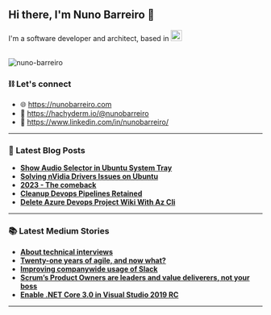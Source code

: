 ## Hi there, I'm Nuno Barreiro 👋

I'm a software developer and architect, based in <img src="https://github.githubassets.com/images/icons/emoji/unicode/1f1f5-1f1f9.png?v8" alt="Portugal" width="22">

<br />

<img align="center" src="https://github-readme-stats.vercel.app/api?username=nuno-barreiro&show_icons=true&hide_border=true&custom_title=Nuno%27s%20Stats" alt="nuno-barreiro" />

<br />

### ⛓️ Let's connect
- 🌐 https://nunobarreiro.com
- 🐘 https://hachyderm.io/@nunobarreiro
- 💼 https://www.linkedin.com/in/nunobarreiro/

---

### 📕 Latest Blog Posts
<!--START_SECTION:blogfeed-->
- **[Show Audio Selector in Ubuntu System Tray](https:&#x2F;&#x2F;nunobarreiro.com&#x2F;2023&#x2F;08&#x2F;18&#x2F;show-audio-selector-in-ubuntu-system-tray.html)**
- **[Solving nVidia Drivers Issues on Ubuntu](https:&#x2F;&#x2F;nunobarreiro.com&#x2F;2023&#x2F;08&#x2F;10&#x2F;solving-nvidia-drivers-issues-on-ubuntu.html)**
- **[2023 - The comeback](https:&#x2F;&#x2F;nunobarreiro.com&#x2F;2023&#x2F;06&#x2F;15&#x2F;2023_the_comeback.html)**
- **[Cleanup Devops Pipelines Retained](https:&#x2F;&#x2F;nunobarreiro.com&#x2F;2021&#x2F;12&#x2F;22&#x2F;cleanup-devops-pipelines-retained.html)**
- **[Delete Azure Devops Project Wiki With Az Cli](https:&#x2F;&#x2F;nunobarreiro.com&#x2F;2021&#x2F;12&#x2F;09&#x2F;delete-azure-devops-project-wiki-with-az-cli.html)**
<!--END_SECTION:blogfeed-->

---

### 📚 Latest Medium Stories
<!--START_SECTION:mediumfeed-->
- **[About technical interviews](https:&#x2F;&#x2F;medium.com&#x2F;@nunobarreiro&#x2F;about-technical-interviews-2c4b8838acb0?source&#x3D;rss-a43e7ffb7972------2)**
- **[Twenty-one years of agile, and now what?](https:&#x2F;&#x2F;medium.com&#x2F;@nunobarreiro&#x2F;twenty-one-years-of-agile-and-now-what-c35a5ed550bf?source&#x3D;rss-a43e7ffb7972------2)**
- **[Improving companywide usage of Slack](https:&#x2F;&#x2F;medium.com&#x2F;@nunobarreiro&#x2F;improving-companywide-usage-of-slack-bb6bf58719e5?source&#x3D;rss-a43e7ffb7972------2)**
- **[Scrum’s Product Owners are leaders and value deliverers, not your boss](https:&#x2F;&#x2F;medium.com&#x2F;@nunobarreiro&#x2F;scrums-product-owners-are-leaders-and-value-deliverers-not-your-boss-9e9a89deb98c?source&#x3D;rss-a43e7ffb7972------2)**
- **[Enable .NET Core 3.0 in Visual Studio 2019 RC](https:&#x2F;&#x2F;medium.com&#x2F;@nunobarreiro&#x2F;enable-net-core-3-0-in-visual-studio-2019-rc-c8eb8d0b708c?source&#x3D;rss-a43e7ffb7972------2)**
<!--END_SECTION:mediumfeed-->

---
